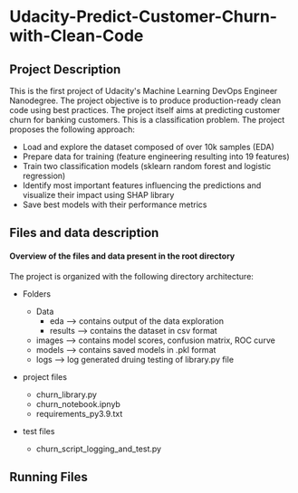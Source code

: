 # Udacity-Predict-Customer-Churn-with-Clean-Code

## Project Description
This is the first project of Udacity's Machine Learning DevOps Engineer Nanodegree.
The project objective is to produce production-ready clean code using best practices.
The project itself aims at predicting customer churn for banking customers. This is a classification problem.
The project proposes the following approach:
- Load and explore the dataset composed of over 10k samples (EDA)
- Prepare data for training (feature engineering resulting into 19 features)
- Train two classification models (sklearn random forest and logistic regression)
- Identify most important features influencing the predictions and visualize their impact using SHAP library
- Save best models with their performance metrics

## Files and data description
#### Overview of the files and data present in the root directory
The project is organized with the following directory architecture:
- Folders
    - Data      
        - eda       --> contains output of the data exploration
        - results   --> contains the dataset in csv format
    - images        --> contains model scores, confusion matrix, ROC curve
    - models        --> contains saved models in .pkl format
    - logs          --> log generated druing testing of library.py file

- project files 
    - churn_library.py
    - churn_notebook.ipnyb
    - requirements_py3.9.txt

- test files 
    - churn_script_logging_and_test.py


## Running Files
